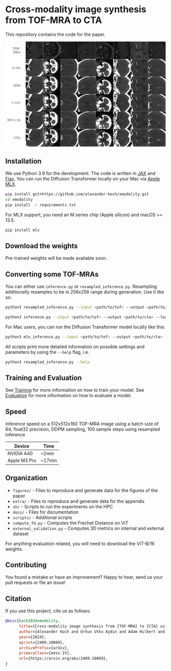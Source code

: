 # Cross-modality image synthesis from TOF-MRA to CTA

This repository contains the code for the paper.

![Figure 1](imgs/figure1.png)

## Installation

We use Python 3.9 for the development.
The code is written in [JAX](https://jax.readthedocs.io/en/latest/) and [Flax](https://flax.readthedocs.io/en/latest/).
You can run the Diffusion Transformer locally on your Mac via [Apple MLX](https://github.com/ml-explore/mlx).

```bash
pip install git+https://github.com/alexander-koch/xmodality.git
cd xmodality
pip install -r requirements.txt
```

For MLX support, you need an M series chip (Apple silicon) and macOS >= 13.5.

```bash
pip install mlx
```

## Download the weights

Pre-trained weights will be made available soon.

## Converting some TOF-MRAs

You can either use `inference.py` or `resampled_inference.py`.
Resampling additionally resamples to be in 256x256 range during generation.
Use it like so:

```bash
python3 resampled_inference.py --input <path/to/tof> --output <path/to/cta> --load weights/uvit.pkl --arch uvit --bfloat16
```

```bash
python3 inference.py --input <path/to/tof> --output <path/to/cta> --load weights/uvit.pkl --arch uvit --bfloat16
```

For Mac users, you can run the Diffusion Transformer model locally like this:

```bash
python3 mlx_inference.py --input <path/to/tof> --output <path/to/cta> --load <path/to/weights/ --num_sample_steps <num_sample_steps>
```

All scripts print more detailed information on possible settings and parameters by using the `--help` flag, i.e.

```bash
python3 resampled_inference.py --help
```

## Training and Evaluation

See [Training](docs/Training.md) for more information on how to train your model.
See [Evaluation](docs/Evaluation.md) for more information on how to evaluate a model.

## Speed

Inference speed on a 512x512x160 TOF-MRA image using a batch size of 64, float32 precision, DDPM sampling, 100 sample steps using resampled inference

| Device       | Time   |
|--------------|--------|
| NVIDIA A40   |  ~2min |
| Apple M3 Pro | ~17min |

## Organization

* `figures/` - Files to reproduce and generate data for the figures of the paper
* `extra/` - Files to reproduce and generate data for the appendix
* `sh/` - Scripts to run the experiments on the HPC
* `docs/` - Files for documentation
* `scripts/` - Additional scripts
* `compute_fd.py` - Computes the Frechet Distance on ViT
* `external_validation.py` - Computes 3D metrics on internal and external dataset

For anything evaluation related, you will need to download the ViT-B/16 weights.

## Contributing

You found a mistake or have an improvement?
Happy to hear, send us your pull requests or file an issue! 

## Citation

If you use this project, cite us as follows:

```bibtex
@misc{koch2024xmodality,
      title={Cross-modality image synthesis from {TOF-MRA} to {CTA} using diffusion-based models}, 
      author={Alexander Koch and Orhun Utku Aydin and Adam Hilbert and Jana Rieger and Satoru Tanioka and Fujimaro Ishida and Dietmar Frey},
      year={2024},
      eprint={2409.10089},
      archivePrefix={arXiv},
      primaryClass={eess.IV},
      url={https://arxiv.org/abs/2409.10089}, 
}
```

